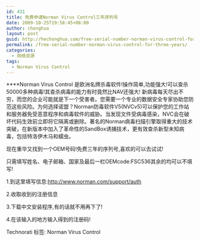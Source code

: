 ```yaml
---
id: 431
title: 免费申请Norman Virus Control三年序列号
date: 2009-10-25T19:58:45+08:00
author: chonghua
layout: post
guid: http://hechonghua.com/free-serial-number-norman-virus-control-for-three-years/
permalink: /free-serial-number-norman-virus-control-for-three-years/
categories:
  - 网络资源
tags:
  - Norman Virus Control
---
```

****Norman Virus Control 是欧洲名牌杀毒软件!操作简单,功能强大!可以查杀50000多种病毒!其查杀病毒的能力有时竟然比NAV还强大! 新病毒每天尽出不穷，而您的企业可能就是下一个受害者。您需要一个专业的数据安全专家协助您防范这些风险。为何选择诺盟？Norman防毒软件V5(NVCv5)可以保护您的工作站和服务器免受恶意程序和病毒软件的威胁。当发现文件受病毒感染，NVC会在破坏代码生效前立即将它隔离或删除。著名的Norman病毒扫描引擎取得重大的技术突破，在新版本中加入了革命性的SandBox诱捕技术，更有效查杀新型未知病毒，包括特洛伊木马和蠕虫。

<!--more-->

现在重华又找到一个OEM号码!免费三年的序列号,喜欢的可以去试试!

只需填写姓名、电子邮箱、国家及最后一栏OEMcode:FSC536其余的均可以不填写!

1.到这里填写信息:<a title="auth" href="http://www.norman.com/support/auth" target="_blank">http://www.norman.com/support/auth</a></p> 

2.收取收到的注册信息

3.下载中文安装程序,有的话就不用再下了!

4.在该输入的地方输入得到的注册码!

<div style="padding-bottom: 0px; margin: 0px; padding-left: 0px; padding-right: 0px; display: inline; float: none; padding-top: 0px" id="scid:0767317B-992E-4b12-91E0-4F059A8CECA8:3e96f7f4-afa6-4497-a4bc-9b64734f5145" class="wlWriterEditableSmartContent">
  Technorati 标签: Norman Virus Control
</div>